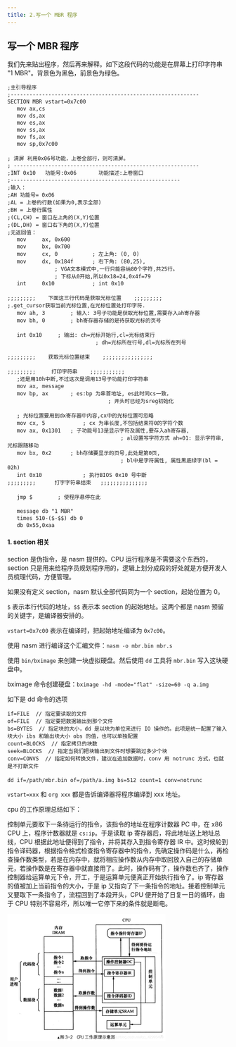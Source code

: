 ```yaml
---
title: 2.写一个 MBR 程序
---
```


## 写一个 MBR 程序

我们先来贴出程序，然后再来解释。如下这段代码的功能是在屏幕上打印字符串 "1 MBR"。背景色为黑色，前景色为绿色。

```
;主引导程序 
;------------------------------------------------------------
SECTION MBR vstart=0x7c00         
   mov ax,cs      
   mov ds,ax
   mov es,ax
   mov ss,ax
   mov fs,ax
   mov sp,0x7c00

; 清屏 利用0x06号功能，上卷全部行，则可清屏。
; -----------------------------------------------------------
;INT 0x10   功能号:0x06	   功能描述:上卷窗口
;------------------------------------------------------
;输入：
;AH 功能号= 0x06
;AL = 上卷的行数(如果为0,表示全部)
;BH = 上卷行属性
;(CL,CH) = 窗口左上角的(X,Y)位置
;(DL,DH) = 窗口右下角的(X,Y)位置
;无返回值：
   mov     ax, 0x600
   mov     bx, 0x700
   mov     cx, 0           ; 左上角: (0, 0)
   mov     dx, 0x184f	   ; 右下角: (80,25),
			   ; VGA文本模式中,一行只能容纳80个字符,共25行。
			   ; 下标从0开始,所以0x18=24,0x4f=79
   int     0x10            ; int 0x10

;;;;;;;;;    下面这三行代码是获取光标位置    ;;;;;;;;;
;.get_cursor获取当前光标位置,在光标位置处打印字符.
   mov ah, 3		; 输入: 3号子功能是获取光标位置,需要存入ah寄存器
   mov bh, 0		; bh寄存器存储的是待获取光标的页号

   int 0x10		; 输出: ch=光标开始行,cl=光标结束行
							; dh=光标所在行号,dl=光标所在列号

;;;;;;;;;    获取光标位置结束    ;;;;;;;;;;;;;;;;

;;;;;;;;;     打印字符串    ;;;;;;;;;;;
   ;还是用10h中断,不过这次是调用13号子功能打印字符串
   mov ax, message 
   mov bp, ax		; es:bp 为串首地址, es此时同cs一致，
								; 开头时已经为sreg初始化

   ; 光标位置要用到dx寄存器中内容,cx中的光标位置可忽略
   mov cx, 5			; cx 为串长度,不包括结束符0的字符个数
   mov ax, 0x1301	; 子功能号13是显示字符及属性,要存入ah寄存器,
									; al设置写字符方式 ah=01: 显示字符串,光标跟随移动
   mov bx, 0x2		; bh存储要显示的页号,此处是第0页,
									; bl中是字符属性, 属性黑底绿字(bl = 02h)
   int 0x10				; 执行BIOS 0x10 号中断
;;;;;;;;;      打字字符串结束	 ;;;;;;;;;;;;;;;

   jmp $		; 使程序悬停在此

   message db "1 MBR"
   times 510-($-$$) db 0
   db 0x55,0xaa
```

#### 1. section 相关

section 是伪指令，是 nasm 提供的。CPU 运行程序是不需要这个东西的，section 只是用来给程序员规划程序用的，逻辑上划分成段的好处就是方便开发人员梳理代码，方便管理。

如果没有定义 section，nasm 默认全部代码同为一个 section，起始位置为 0。

`$` 表示本行代码的地址，`$$` 表示本 section 的起始地址。这两个都是 nasm 预留的关键字，是编译器安排的。 

`vstart=0x7c00` 表示在编译时，把起始地址编译为 `0x7c00`。

使用 nasm 进行编译这个汇编文件：`nasm -o mbr.bin mbr.s`

使用 `bin/bximage` 来创建一块虚拟硬盘。然后使用 `dd` 工具将 `mbr.bin` 写入这块硬盘中。

bximage 命令创建硬盘：`bximage -hd -mode="flat" -size=60 -q a.img`

如下是 dd 命令的选项

```
if=FILE  // 指定要读取的文件
of=FILE  // 指定要把数据输出到那个文件
bs=BYTES  // 指定块的大小，dd 是以块为单位来进行 IO 操作的。此项是统一配置了输入块大小 ibs 和输出块大小 obs 的值，也可以单独配置
count=BLOCKS  // 指定拷贝的块数
seek=BLOCKS  // 指定当我们把块输出到文件时想要跳过多少个块
conv=CONVS  // 指定如何转换文件，建议在追加数据时，conv 用 notrunc 方式，也就是不打断文件

dd if=/path/mbr.bin of=/path/a.img bs=512 count=1 conv=notrunc
```

`vstart=xxx` 和 `org xxx` 都是告诉编译器将程序编译到 xxx 地址。

cpu 的工作原理总结如下：

控制单元要取下一条待运行的指令，该指令的地址在程序计数器 PC 中，在 x86 CPU 上，程序计数器就是 `cs:ip`。于是读取 ip 寄存器后，将此地址送上地址总线，CPU 根据此地址便得到了指令，并将其存入到指令寄存器 IR 中。这时候轮到指令译码器，根据指令格式检查指令寄存器中的指令，先确定操作码是什么，再检查操作数类型，若是在内存中，就将相应操作数从内存中取回放入自己的存储单元，若操作数是在寄存器中就直接用了。此时，操作码有了，操作数也齐了，操作控制器给运算单元下令，开工，于是运算单元便真正开始执行指令了。ip 寄存器的值被加上当前指令的大小，于是 ip 又指向了下一条指令的地址。接着控制单元又要取下一条指令了，流程回到了本段开头，CPU 便开始了日复一日的循环，由于 CPU 特别不容易坏，所以唯一它停下来的条件就是断电。

<img src="./image/CPU工作原理示意图.png" style="zoom:50%;" />



